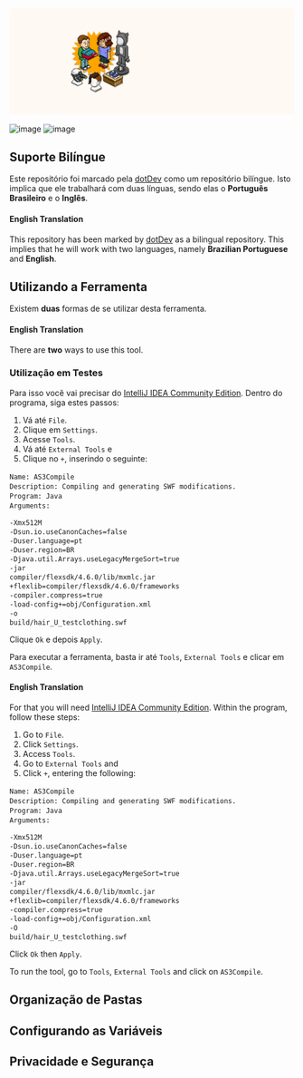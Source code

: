 <div align="center">
    <img src="https://raw.githubusercontent.com/dotDevGroup/ClothingBuilder/main/images/header.gif"/>
</div>

![image](https://img.shields.io/badge/Versão-0.0.0-blue.svg?style=for-the-badge&logo=verizon)
![image](https://img.shields.io/badge/Estado-Fase%20Inicial-yellow.svg?style=for-the-badge&logo=instatus&logoColor=white)

## Suporte Bilíngue
Este repositório foi marcado pela [dotDev](https://github.com/dotDevGroup/) como um repositório bilíngue. Isto implica que ele trabalhará com duas línguas, sendo elas o **Português Brasileiro** e o **Inglês**.

#### English Translation
This repository has been marked by [dotDev](https://github.com/dotDevGroup/) as a bilingual repository. This implies that he will work with two languages, namely **Brazilian Portuguese** and **English**.

## Utilizando a Ferramenta
Existem **duas** formas de se utilizar desta ferramenta.

#### English Translation
There are **two** ways to use this tool.

### Utilização em Testes
Para isso você vai precisar do [IntelliJ IDEA Community Edition](https://www.jetbrains.com/pt-br/idea/download/#section=windows). Dentro do programa, siga estes passos:

1. Vá até ``File``.
2. Clique em ``Settings``.
3. Acesse ``Tools``.  
5. Vá até ``External Tools`` e  
5. Clique no ``+``, inserindo o seguinte:  

``Name: AS3Compile``  
``Description: Compiling and generating SWF modifications.``  
``Program: Java``  
``Arguments:``
```
-Xmx512M
-Dsun.io.useCanonCaches=false
-Duser.language=pt
-Duser.region=BR
-Djava.util.Arrays.useLegacyMergeSort=true
-jar
compiler/flexsdk/4.6.0/lib/mxmlc.jar
+flexlib=compiler/flexsdk/4.6.0/frameworks
-compiler.compress=true
-load-config+=obj/Configuration.xml
-o
build/hair_U_testclothing.swf
```
Clique ``Ok`` e depois ``Apply``.

Para executar a ferramenta, basta ir até ``Tools``, ``External Tools`` e clicar em ``AS3Compile``.

#### English Translation
For that you will need [IntelliJ IDEA Community Edition](https://www.jetbrains.com/pt-br/idea/download/#section=windows). Within the program, follow these steps:

1. Go to ``File``.
2. Click ``Settings``.
3. Access ``Tools``.
5. Go to ``External Tools`` and
5. Click ``+``, entering the following:

``Name: AS3Compile``  
``Description: Compiling and generating SWF modifications.``  
``Program: Java``  
``Arguments:``
```
-Xmx512M
-Dsun.io.useCanonCaches=false
-Duser.language=pt
-Duser.region=BR
-Djava.util.Arrays.useLegacyMergeSort=true
-jar
compiler/flexsdk/4.6.0/lib/mxmlc.jar
+flexlib=compiler/flexsdk/4.6.0/frameworks
-compiler.compress=true
-load-config+=obj/Configuration.xml
-O
build/hair_U_testclothing.swf
```
Click ``Ok`` then ``Apply``.

To run the tool, go to ``Tools``, ``External Tools`` and click on ``AS3Compile``.

## Organização de Pastas

## Configurando as Variáveis

## Privacidade e Segurança

